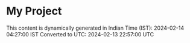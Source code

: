 # My Project

This content is dynamically generated in Indian Time (IST): 2024-02-14 04:27:00 IST
Converted to UTC: 2024-02-13 22:57:00 UTC
